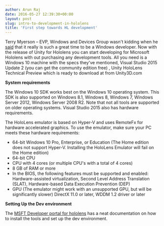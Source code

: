 ```yaml
---
author: Arun Raj
date: 2016-05-27 12:39:30+00:00
layout: post
slug: intro-to-development-in-hololens
title: 'First step towards HL development'
---
```


Terry Myerson – EVP, Windows and Devices Group wasn't kidding when he [said](https://news.microsoft.com/speeches/satya-nadella-and-terry-myerson-build-2016/) that it really is such a great time to be a Windows developer. Now with the release of Unity for Hololens you can start developing for Microsoft Hololens with out purchasing any development tools. All you need is a Windows 10 machine with the specs they've mentioned, Visual Studio 2015 Update 2 (you can get the community edition free) , Unity HoloLens Technical Preview which is ready to download at from Unity3D.com

**System requirements**

The Windows 10 SDK works best on the Windows 10 operating system. This SDK is also supported on Windows 8.1, Windows 8, Windows 7, Windows Server 2012, Windows Server 2008 R2. Note that not all tools are supported on older operating systems. Visual Studio 2015 also has hardware requirements.

The HoloLens emulator is based on Hyper-V and uses RemoteFx for hardware accelerated graphics. To use the emulator, make sure your PC meets these hardware requirements:

* 64-bit Windows 10 Pro, Enterprise, or Education (The Home edition does not support Hyper-V. Installing the HoloLens Emulator will fail on the Home edition)
* 64-bit CPU
* CPU with 4 cores (or multiple CPU's with a total of 4 cores)
* 8 GB of RAM or more
* In the BIOS, the following features must be supported and enabled:
    Hardware-assisted virtualization,
    Second Level Address Translation (SLAT),
    Hardware-based Data Execution Prevention (DEP)
* GPU (The emulator might work with an unsupported GPU, but will be significantly slower)
     DirectX 11.0 or later,
     WDDM 1.2 driver or later

**Setting Up the Dev environment**

The [MSFT Developer portal for hololens](https://developer.microsoft.com/en-us/windows/holographic/install_the_tools) has a neat documentation on how to install the tools and set up the dev environment. 